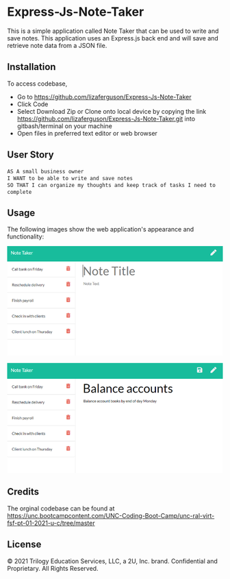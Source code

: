 # Express-Js-Note-Taker

This is a simple application called Note Taker that can be used to write and save notes. This application uses an Express.js back end and will save and retrieve note data from a JSON file.

## Installation
To access codebase,

* Go to https://github.com/lizaferguson/Express-Js-Note-Taker
* Click Code
* Select Download Zip or Clone onto local device by copying the link https://github.com/lizaferguson/Express-Js-Note-Taker.git into gitbash/terminal on your machine
* Open files in preferred text editor or web browser

## User Story

```
AS A small business owner
I WANT to be able to write and save notes
SO THAT I can organize my thoughts and keep track of tasks I need to complete
```

## Usage
The following images show the web application's appearance and functionality: 

![Existing notes are listed in the left-hand column with empty fields on the right-hand side for the new note’s title and text.](/Assets/11-express-homework-demo-01.png)

![Note titled “Balance accounts” reads, “Balance account books by end of day Monday,” with other notes listed on the left.](/Assets/11-express-homework-demo-02.png)

## Credits
The orginal codebase can be found at https://unc.bootcampcontent.com/UNC-Coding-Boot-Camp/unc-ral-virt-fsf-pt-01-2021-u-c/tree/master

## License
© 2021 Trilogy Education Services, LLC, a 2U, Inc. brand. Confidential and Proprietary. All Rights Reserved.
